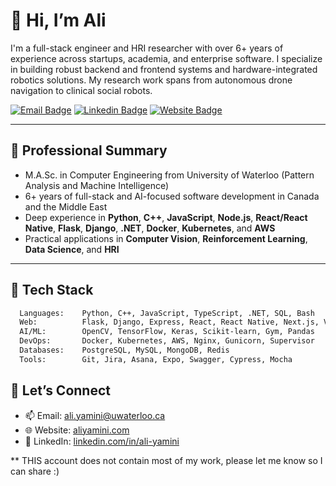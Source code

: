 # 👋 Hi, I’m Ali

I'm a full-stack engineer and HRI researcher with over 6+ years of experience across startups, academia, and enterprise software. I specialize in building robust backend and frontend systems and hardware-integrated robotics solutions. My research work spans from autonomous drone navigation to clinical social robots.

[![Email Badge](https://img.shields.io/badge/Gmail-be5542?style=flat-square&logo=gmail&logoColor=white)](mailto:ali.yamini@uwaterloo.ca)
[![Linkedin Badge](https://img.shields.io/badge/-LinkedIn-0e76a8?style=flat-square&logo=Linkedin&logoColor=white)](https://www.linkedin.com/in/ali-yamini/)
[![Website Badge](https://img.shields.io/badge/Portfolio-aliyamini.com-black?style=flat-square&logo=Google-Chrome)](https://aliyamini.com)

---

## 💼 Professional Summary

- M.A.Sc. in Computer Engineering from University of Waterloo (Pattern Analysis and Machine Intelligence)
- 6+ years of full-stack and AI-focused software development in Canada and the Middle East
- Deep experience in **Python**, **C++**, **JavaScript**, **Node.js**, **React/React Native**, **Flask**, **Django**, **.NET**, **Docker**, **Kubernetes**, and **AWS**
- Practical applications in **Computer Vision**, **Reinforcement Learning**, **Data Science**, and **HRI**

---

## 🧰 Tech Stack

```txt
  Languages:    Python, C++, JavaScript, TypeScript, .NET, SQL, Bash
  Web:          Flask, Django, Express, React, React Native, Next.js, Vue
  AI/ML:        OpenCV, TensorFlow, Keras, Scikit-learn, Gym, Pandas
  DevOps:       Docker, Kubernetes, AWS, Nginx, Gunicorn, Supervisor
  Databases:    PostgreSQL, MySQL, MongoDB, Redis
  Tools:        Git, Jira, Asana, Expo, Swagger, Cypress, Mocha
```

## 🔗 Let’s Connect

- 📫 Email: [ali.yamini@uwaterloo.ca](mailto:ali.yamini@uwaterloo.ca)
- 🌐 Website: [aliyamini.com](https://aliyamini.com)
- 💼 LinkedIn: [linkedin.com/in/ali-yamini](https://www.linkedin.com/in/ali-yamini/)

** THIS account does not contain most of my work, please let me know so I can share :)
